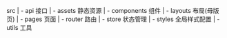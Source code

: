 src
 | - api 接口
 | - assets 静态资源
 | - components 组件
 | - layouts 布局(母版页)
 | - pages 页面
 | - router 路由
 | - store 状态管理
 | - styles 全局样式配置
 | - utils 工具